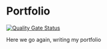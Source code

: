 # Portfolio

[![Quality Gate Status](https://sonarcloud.io/api/project_badges/measure?project=leonardo123_portfolio&metric=alert_status)](https://sonarcloud.io/summary/new_code?id=leonardo123_portfolio)

Here we go again, writing my portfolio
